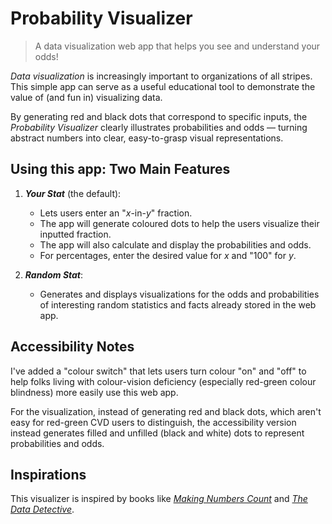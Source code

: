 # Probability Visualizer

> A data visualization web app that helps you see and understand your odds!

*Data visualization* is increasingly important to organizations of all stripes. This simple app can serve as a useful educational tool to demonstrate the value of (and fun in) visualizing data.

By generating red and black dots that correspond to specific inputs, the *Probability Visualizer* clearly illustrates probabilities and odds &mdash; turning abstract numbers into clear, easy-to-grasp visual representations.

## Using this app: Two Main Features

1. ***Your Stat*** (the default):
    * Lets users enter an "*x*-in-*y*" fraction.
    * The app will generate coloured dots to help the users visualize their inputted fraction.
    * The app will also calculate and display the probabilities and odds.
    * For percentages, enter the desired value for *x* and "100" for *y*.

2. ***Random Stat***:
    * Generates and displays visualizations for the odds and probabilities of interesting random statistics and facts already stored in the web app.

## Accessibility Notes

I've added a "colour switch" that lets users turn colour "on" and "off" to help folks living with colour-vision deficiency (especially red-green colour blindness) more easily use this web app.

For the visualization, instead of generating red and black dots, which aren't easy for red-green CVD users to distinguish, the accessibility version instead generates filled and unfilled (black and white) dots to represent probabilities and odds.

## Inspirations

This visualizer is inspired by books like [*Making Numbers Count*](https://www.simonandschuster.com/books/Making-Numbers-Count/Chip-Heath/9781982165444) and [*The Data Detective*](https://timharford.com/books/datadetective/). 